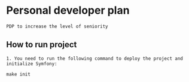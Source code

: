 # Personal developer plan
	PDP to increase the level of seniority


## How to run project
	1. You need to run the following command to deploy the project and initialize Symfony:
	
	make init
